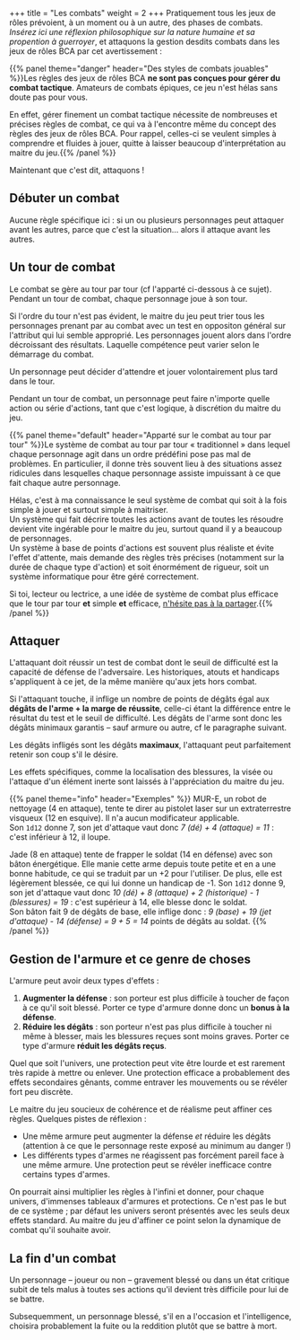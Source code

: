 +++
title = "Les combats"
weight = 2
+++
Pratiquement tous les jeux de rôles prévoient, à un moment ou à un autre, des phases de combats. _Insérez ici une réflexion philosophique sur la nature humaine et sa propention à guerroyer_, et attaquons la gestion desdits combats dans les jeux de rôles BCA par cet avertissement :

{{% panel theme="danger" header="Des styles de combats jouables" %}}Les règles des jeux de rôles BCA **ne sont pas conçues pour gérer du combat tactique**. Amateurs de combats épiques, ce jeu n'est hélas sans doute pas pour vous.

En effet, gérer finement un combat tactique nécessite de nombreuses et précises règles de combat, ce qui va à l'encontre même du concept des règles des jeux de rôles BCA. Pour rappel, celles-ci se veulent simples à comprendre et fluides à jouer, quitte à laisser beaucoup d'interprétation au maitre du jeu.{{% /panel %}}

Maintenant que c'est dit, attaquons !

## Débuter un combat

Aucune règle spécifique ici : si un ou plusieurs personnages peut attaquer avant les autres, parce que c'est la situation…  alors il attaque avant les autres.

## Un tour de combat

Le combat se gère au tour par tour (cf l'apparté ci-dessous à ce sujet). Pendant un tour de combat, chaque personnage joue à son tour.

Si l'ordre du tour n'est pas évident, le maitre du jeu peut trier tous les personnages prenant par au combat avec un test en oppositon général sur l'attribut qui lui semble approprié. Les personnages jouent alors dans l'ordre décroissant des résultats. Laquelle compétence peut varier selon le démarrage du combat.

Un personnage peut décider d'attendre et jouer volontairement plus tard dans le tour.

Pendant un tour de combat, un personnage peut faire n'importe quelle action ou série d'actions, tant que c'est logique, à discrétion du maitre du jeu.

{{% panel theme="default" header="Apparté sur le combat au tour par tour" %}}Le système de combat au tour par tour « traditionnel » dans lequel chaque personnage agit dans un ordre prédéfini pose pas mal de problèmes. En particulier, il donne très souvent lieu à des situations assez ridicules dans lesquelles chaque personnage assiste impuissant à ce que fait chaque autre personnage.

Hélas, c'est à ma connaissance le seul système de combat qui soit à la fois simple à jouer et surtout simple à maitriser.  
Un système qui fait décrire toutes les actions avant de toutes les résoudre devient vite ingérable pour le maitre du jeu, surtout quand il y a beaucoup de personnages.  
Un système à base de points d'actions est souvent plus réaliste et évite l'effet d'attente, mais demande des règles très précises (notamment sur la durée de chaque type d'action) et soit énormément de rigueur, soit un système informatique pour être géré correctement.

Si toi, lecteur ou lectrice, a une idée de système de combat plus efficace que le tour par tour **et** simple **et** efficace, [n'hésite pas à la partager](https://github.com/SpaceFox/bca-jdr/issues).{{% /panel %}}

## Attaquer

L'attaquant doit réussir un test de combat dont le seuil de difficulté est la capacité de défense de l'adversaire. Les historiques, atouts et handicaps s'appliquent à ce jet, de la même manière qu'aux jets hors combat.

Si l'attaquant touche, il inflige un nombre de points de dégâts égal aux **dégâts de l'arme + la marge de réussite**, celle-ci étant la différence entre le résultat du test et le seuil de difficulté. Les dégâts de l'arme sont donc les dégâts minimaux garantis – sauf armure ou autre, cf le paragraphe suivant.

Les dégâts infligés sont les dégâts **maximaux**, l'attaquant peut parfaitement retenir son coup s'il le désire.

Les effets spécifiques, comme la localisation des blessures, la visée ou l'attaque d'un élément inerte sont laissés à l'appréciation du maitre du jeu.

{{% panel theme="info" header="Exemples" %}}
MUR-E, un robot de nettoyage (4 en attaque), tente te direr au pistolet laser sur un extraterrestre visqueux (12 en esquive). Il n'a aucun modificateur applicable.  
Son `1d12` donne 7, son jet d'attaque vaut donc _7 (dé) + 4 (attaque) = 11_ : c'est inférieur à 12, il loupe.

Jade (8 en attaque) tente de frapper le soldat (14 en défense) avec son bâton énergétique. Elle manie cette arme depuis toute petite et en a une bonne habitude, ce qui se traduit par un +2 pour l'utiliser. De plus, elle est légèrement blessée, ce qui lui donne un handicap de -1. 
Son `1d12` donne 9, son jet d'attaque vaut donc _10 (dé) + 8 (attaque) + 2 (historique) - 1 (blessures) = 19_ : c'est supérieur à 14, elle blesse donc le soldat.  
Son bâton fait 9 de dégâts de base, elle inflige donc : _9 (base) + 19 (jet d'attaque) - 14 (défense) = 9 + 5 = 14_ points de dégâts au soldat.
{{% /panel %}}

## Gestion de l'armure et ce genre de choses

L'armure peut avoir deux types d'effets :

1. **Augmenter la défense** : son porteur est plus difficile à toucher de façon à ce qu'il soit blessé. Porter ce type d'armure donne donc un **bonus à la défense**.
2. **Réduire les dégâts** : son porteur n'est pas plus difficile à toucher ni même à blesser, mais les blessures reçues sont moins graves. Porter ce type d'armure **réduit les dégâts reçus**.

Quel que soit l'univers, une protection peut vite être lourde et est rarement très rapide à mettre ou enlever. Une protection efficace a probablement des effets secondaires gênants, comme entraver les mouvements ou se révéler fort peu discrète.

Le maitre du jeu soucieux de cohérence et de réalisme peut affiner ces règles. Quelques pistes de réflexion :

- Une même armure peut augmenter la défense _et_ réduire les dégâts (attention à ce que le personnage reste exposé au minimum au danger !)
- Les différents types d'armes ne réagissent pas forcément pareil face à une même armure. Une protection peut se révéler inefficace contre certains types d'armes.

On pourrait ainsi multiplier les règles à l'infini et donner, pour chaque univers, d'immenses tableaux d'armures et protections. Ce n'est pas le but de ce système ; par défaut les univers seront présentés avec les seuls deux effets standard. Au maitre du jeu d'affiner ce point selon la dynamique de combat qu'il souhaite avoir.

## La fin d'un combat

Un personnage – joueur ou non – gravement blessé ou dans un état critique subit de tels malus à toutes ses actions qu'il devient très difficile pour lui de se battre.

Subsequemment, un personnage blessé, s'il en a l'occasion et l'intelligence, choisira probablement la fuite ou la reddition plutôt que se battre à mort.
